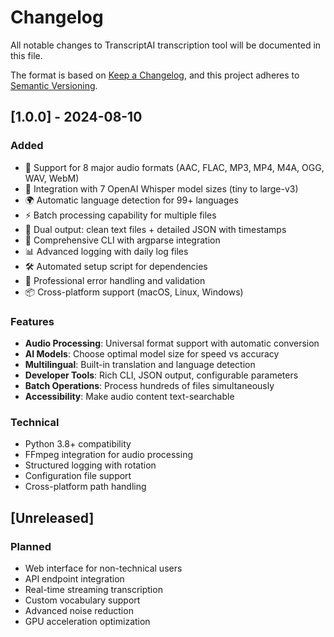# Changelog

All notable changes to TranscriptAI transcription tool will be documented in this file.

The format is based on [Keep a Changelog](https://keepachangelog.com/en/1.0.0/),
and this project adheres to [Semantic Versioning](https://semver.org/spec/v2.0.0.html).

## [1.0.0] - 2024-08-10

### Added
- 🎵 Support for 8 major audio formats (AAC, FLAC, MP3, MP4, M4A, OGG, WAV, WebM)
- 🤖 Integration with 7 OpenAI Whisper model sizes (tiny to large-v3)  
- 🌍 Automatic language detection for 99+ languages
- ⚡ Batch processing capability for multiple files
- 📝 Dual output: clean text files + detailed JSON with timestamps
- 🔧 Comprehensive CLI with argparse integration
- 📊 Advanced logging with daily log files
- 🛠️ Automated setup script for dependencies
- 🎯 Professional error handling and validation
- 📦 Cross-platform support (macOS, Linux, Windows)

### Features
- **Audio Processing**: Universal format support with automatic conversion
- **AI Models**: Choose optimal model size for speed vs accuracy
- **Multilingual**: Built-in translation and language detection
- **Developer Tools**: Rich CLI, JSON output, configurable parameters
- **Batch Operations**: Process hundreds of files simultaneously  
- **Accessibility**: Make audio content text-searchable

### Technical
- Python 3.8+ compatibility
- FFmpeg integration for audio processing
- Structured logging with rotation
- Configuration file support
- Cross-platform path handling

## [Unreleased]

### Planned
- Web interface for non-technical users
- API endpoint integration
- Real-time streaming transcription
- Custom vocabulary support
- Advanced noise reduction
- GPU acceleration optimization